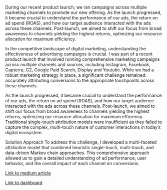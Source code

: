 During our recent product launch, we ran campaigns across multiple marketing channels to promote our new offering. As the launch progressed, it became crucial to understand the performance of our ads, the return on ad spend (ROAS), and how our target audience interacted with the ads across these channels. Post-launch, we aimed to shift our focus from broad awareness to channels yielding the highest returns, optimizing our resource allocation for maximum efficiency.

In the competitive landscape of digital marketing, understanding the effectiveness of advertising campaigns is crucial. I was part of a recent product launch that involved running comprehensive marketing campaigns across multiple channels and sources, including Instagram, Facebook, Capterra, G2, Google Paid Search, Display and Youtube. While we had a robust marketing strategy in place, a significant challenge remained: accurately attributing conversions to the appropriate touchpoints across these channels.

As the launch progressed, it became crucial to understand the performance of our ads, the return on ad spend (ROAS), and how our target audience interacted with the ads across these channels. Post-launch, we aimed to shift our focus from broad awareness to channels yielding the highest returns, optimizing our resource allocation for maximum efficiency. Traditional single-touch attribution models were insufficient as they failed to capture the complex, multi-touch nature of customer interactions in today’s digital ecosystem.

Solution Approach
To address this challenge, I developed a multi-faceted attribution model that combined heuristic single-touch, multi-touch, and data-driven Markov chain approaches. This comprehensive approach allowed us to gain a detailed understanding of ad performance, user behavior, and the overall impact of each channel on conversions.

[Link to medium article](https://medium.com/@richardnnamdi12/navigating-ad-performance-with-attribution-models-3561233ef905)

[Link to dashboard](https://lookerstudio.google.com/u/0/reporting/b7f7aeae-c645-4a80-9b3a-03b01b95c7f6/page/p_yg2oanlbid)
